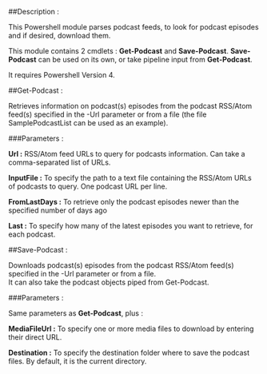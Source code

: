 ##Description :

This Powershell module parses podcast feeds, to look for podcast episodes and if desired, download them.

This module contains 2 cmdlets : **Get-Podcast** and **Save-Podcast**.
**Save-Podcast** can be used on its own, or take pipeline input from **Get-Podcast**.

It requires Powershell Version 4.

##Get-Podcast :

Retrieves information on podcast(s) episodes from the podcast RSS/Atom feed(s) specified in the -Url parameter or from a file (the file SamplePodcastList can be used as an example).

###Parameters :

**Url :** RSS/Atom feed URLs to query for podcasts information. Can take a comma-separated list of URLs.

**InputFile :** To specify the path to a text file containing the RSS/Atom URLs of podcasts to query. One podcast URL per line.

**FromLastDays :** To retrieve only the podcast episodes newer than the specified number of days ago

**Last :** To specify how many of the latest episodes you want to retrieve, for each podcast.

##Save-Podcast :

Downloads podcast(s) episodes from the podcast RSS/Atom feed(s) specified in the -Url parameter or from a file.  
It can also take the podcast objects piped from Get-Podcast.

###Parameters :

Same parameters as **Get-Podcast**, plus :

**MediaFileUrl :** To specify one or more media files to download by entering their direct URL.

**Destination :** To specify the destination folder where to save the podcast files. By default, it is the current directory.
